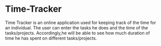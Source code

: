 Time-Tracker
============

Time Tracker is an online application used for keeping track of the time for an individual. The user can enter the tasks he does and the time of the tasks/projects. Accordingly,he will be able to see how much duration of time he has spent on different tasks/projects.
